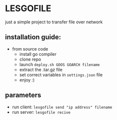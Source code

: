 # LESGOFILE
 
just a simple project to transfer file over network 

## installation guide:
- from source code
    - install go compiler
    - clone repo
    - launch `deploy.sh GOOS GOARCH filename` 
    - extract the .tar.gz file
    - set correct variables in `settings.json` file
    - enjoy :)

## parameters
 - run client:
 `lesgofile send "ip address" filename`
- run server:
 `lesgofile recive`
